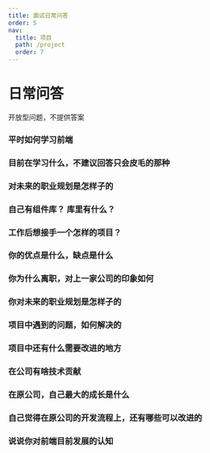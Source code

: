 ```yaml
---
title: 面试日常问答
order: 5
nav:
  title: 项目
  path: /project
  order: 7
---
```


# 日常问答
开放型问题，不提供答案

### 平时如何学习前端

### 目前在学习什么，不建议回答只会皮毛的那种

### 对未来的职业规划是怎样子的

### 自己有组件库？ 库里有什么？

### 工作后想接手一个怎样的项目？

### 你的优点是什么，缺点是什么

### 你为什么离职，对上一家公司的印象如何

### 你对未来的职业规划是怎样子的

### 项目中遇到的问题，如何解决的

### 项目中还有什么需要改进的地方

### 在公司有啥技术贡献

### 在原公司，自己最大的成长是什么

### 自己觉得在原公司的开发流程上，还有哪些可以改进的

### 说说你对前端目前发展的认知


